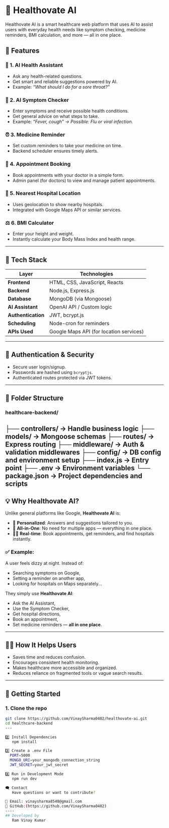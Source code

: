 # 🏥 Healthovate AI

Healthovate AI is a smart healthcare web platform that uses AI to assist users with everyday health needs like symptom checking, medicine reminders, BMI calculation, and more — all in one place.

## 🚀 Features

### 🤖 1. AI Health Assistant
- Ask any health-related questions.
- Get smart and reliable suggestions powered by AI.
- Example: _“What should I do for a sore throat?”_

### 🧾 2. AI Symptom Checker
- Enter symptoms and receive possible health conditions.
- Get general advice on what steps to take.
- Example: _“Fever, cough” → Possible: Flu or viral infection._

### ⏰ 3. Medicine Reminder
- Set custom reminders to take your medicine on time.
- Backend scheduler ensures timely alerts.

### 📅 4. Appointment Booking
- Book appointments with your doctor in a simple form.
- Admin panel (for doctors) to view and manage patient appointments.

### 🏥 5. Nearest Hospital Location
- Uses geolocation to show nearby hospitals.
- Integrated with Google Maps API or similar services.

### ⚖️ 6. BMI Calculator
- Enter your height and weight.
- Instantly calculate your Body Mass Index and health range.

---

## 🧰 Tech Stack

| Layer              | Technologies                                        |
|--------------------|-----------------------------------------------------|
| **Frontend**       | HTML, CSS, JavaScript, Reacts                       |
| **Backend**        | Node.js, Express.js                                 |
| **Database**       | MongoDB (via Mongoose)                              |
| **AI Assistant**   | OpenAI API / Custom logic                           |
| **Authentication** | JWT, bcrypt.js                                      |
| **Scheduling**     | Node-cron for reminders                             |
| **APIs Used**      | Google Maps API (for location services)             |

---

## 🔐 Authentication & Security
- Secure user login/signup.
- Passwords are hashed using `bcryptjs`.
- Authenticated routes protected via JWT tokens.

---

## 📁 Folder Structure

###  healthcare-backend/
├── controllers/ → Handle business logic
├── models/ → Mongoose schemas
├── routes/ → Express routing
├── middleware/ → Auth & validation middlewares
├── config/ → DB config and environment setup
├── index.js → Entry point
├── .env → Environment variables
└── package.json → Project dependencies and scripts 
---

## 💡 Why Healthovate AI?

Unlike general platforms like Google, **Healthovate AI** is:

- 🧠 **Personalized**: Answers and suggestions tailored to you.
- 🧰 **All-in-One**: No need for multiple apps — everything in one place.
- 🧑‍⚕️ **Real-time**: Book appointments, get reminders, and find hospitals instantly.

### ✅ Example:

A user feels dizzy at night. Instead of:
- Searching symptoms on Google,
- Setting a reminder on another app,
- Looking for hospitals on Maps separately...

They simply use **Healthovate AI**:
- Ask the AI Assistant,
- Use the Symptom Checker,
- Get hospital directions,
- Book an appointment,
- Set medicine reminders — **all in one place**.

---

## 👨‍🔬 How It Helps Users

- Saves time and reduces confusion.
- Encourages consistent health monitoring.
- Makes healthcare more accessible and organized.
- Reduces reliance on fragmented tools or vague search results.

---

## 📌 Getting Started

### 1. Clone the repo
```bash
git clone https://github.com/VinaySharma0402/healthovate-ai.git
cd healthcare-backend
---

2️⃣ Install Dependencies
   npm install

3️⃣ Create a .env File
  PORT=5000
  MONGO_URI=your_mongodb_connection_string
  JWT_SECRET=your_jwt_secret

4️⃣ Run in Development Mode
   npm run dev

🗨️ Contact
   Have questions or want to contribute?

📧 Email: vinaysharma8548@gmail.com
🔗 GitHub:(https://github.com/VinaySharma0402)
----
## Developed by
   Ram Vinay Kumar



